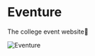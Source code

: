 # Eventure
The college event website🎪

![Eventure](https://socialify.git.ci/anushka-2001/Eventure/image?description=1&font=Raleway&forks=1&issues=1&language=1&owner=1&pulls=1&stargazers=1&theme=Dark)
